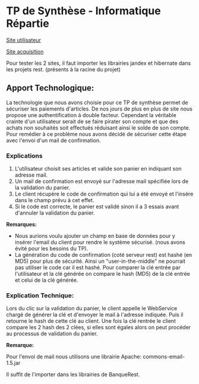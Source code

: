 <h1>TP de Synthèse - Informatique Répartie</h1>

<p><a href="http://localhost:8080/NetArticlesWeb/">Site utilisateur</a></p>
<p><a href="http://localhost:8080/AcquisitionWeb"/>Site acquisition</a></p>
<p>Pour tester les 2 sites, il faut importer les librairies jandex et hibernate dans les projets rest. (présents à la racine du projet)<p>

<h2>Apport Technologique:</h2>

<p>La technologie que nous avons choisie pour ce TP de synthèse permet de sécuriser les paiements d'articles. De nos jours de plus en plus de site nous propose une authentification à double facteur. Cependant la véritable crainte d'un utilisateur serait de se faire pirater son compte et que des achats non souhaités soit effectués réduisant ainsi le solde de son compte. Pour remédier à ce problème nous avons décidé de sécuriser cette étape avec l'envoi d'un mail de confirmation.</p>

<h3>Explications</h3>
<ol>
<li>L'utilisateur choisit ses articles et valide son panier en indiquant son adresse mail.</li>
<li>Un mail de confirmation est envoyé sur l'adresse mail spécifiée lors de la validation du panier.</li>
<li>Le client récupère le code de confirmation qui lui a été envoyé et l'insère dans le champ prévu à cet effet.</li>
<li>Si le code est correcte, le panier est validé sinon il a 3 essais avant d'annuler la validation du panier.</li>
</ol>

<p></p>
<b>Remarques:</b>
<br>
<ul>
<li>Nous aurions voulu ajouter un champ en base de données pour y insérer l'email du client pour rendre le système sécurisé. (nous avons évité pour les besoins du TP).</li>
<li>La génération du code de confirmation (coté serveur rest) est hashé (en MD5) pour plus de sécurité. Ainsi un "user-in-the-middle" ne pourrait pas utiliser le code car il est hashé. Pour comparer la clé entrée par l'utilisateur et la clé générée on compare le hash (MD5) de la clé entrée et celui de la clé générée.</li>
</ul>
<h3>Explication Technique:</h3>

<p>Lors du clic sur la validation du panier, le client appelle le WebService chargé de générer la clé et d'envoyer le mail à l'adresse indiquée. Puis il retourne le hash de cette clé au client. Une fois la clé rentrée le client compare les 2 hash des 2 clées, si elles sont égales alors on peut procéder au processus de validation du panier.<p>

<b>Remarque:</b>
<p>Pour l'envoi de mail nous utilisons une librairie Apache:  commons-email-1.5.jar</p>
<p>Il suffit de l'importer dans les librairies de BanqueRest.</p>
